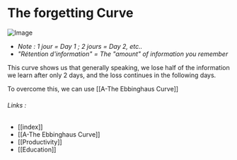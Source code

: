 # The forgetting Curve
![Image](https://misudashi.github.io/systems/static/The-Forgetting-Curve.jpeg)
- *Note : 1 jour = Day 1 ; 2 jours = Day 2, etc..*
- *"Rétention d'information" = The "amount" of information you remember*

This curve shows us that generally speaking, we lose half of the information we learn after only 2 days, and the loss continues in the following days.

To overcome this, we can use [[A-The Ebbinghaus Curve]]

###### Links :
- [[index]]
- [[A-The Ebbinghaus Curve]]
- [[Productivity]]
- [[Education]]